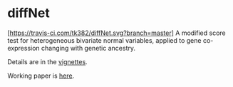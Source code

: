 # diffNet
[https://travis-ci.com/tk382/diffNet.svg?branch=master]
A modified score test for heterogeneous bivariate normal variables, applied to gene co-expression changing with genetic ancestry.

Details are in the [vignettes](https://tk382.github.io/diffNet).

Working paper is [here](https://github.com/tk382/diffNet/blob/master/most_recent.pdf).
